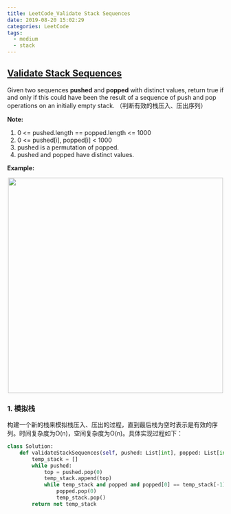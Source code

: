 ```yaml
---
title: LeetCode_Validate Stack Sequences
date: 2019-08-20 15:02:29
categories: LeetCode
tags: 
  - medium
  - stack
---
```


## [Validate Stack Sequences](https://leetcode.com/problems/validate-stack-sequences/)

Given two sequences **pushed** and **popped** with distinct values, return true if and only if this could have been the result of a sequence of push and pop operations on an initially empty stack.
（判断有效的栈压入、压出序列）

**Note:**
1. 0 <= pushed.length == popped.length <= 1000
2. 0 <= pushed[i], popped[i] < 1000
3. pushed is a permutation of popped.
4. pushed and popped have distinct values.

<!--more-->

**Example:** 

<div align=center>
	<img src="/images/leetcode_946.png" width = "500" align=center/>
</div>


### 1. 模拟栈
构建一个新的栈来模拟栈压入、压出的过程，直到最后栈为空时表示是有效的序列。时间复杂度为O(n)，空间复杂度为O(n)。具体实现过程如下：

```python
class Solution:
    def validateStackSequences(self, pushed: List[int], popped: List[int]) -> bool:
        temp_stack = []
        while pushed:
            top = pushed.pop(0)
            temp_stack.append(top)
            while temp_stack and popped and popped[0] == temp_stack[-1]:
                popped.pop(0)
                temp_stack.pop()
        return not temp_stack
```